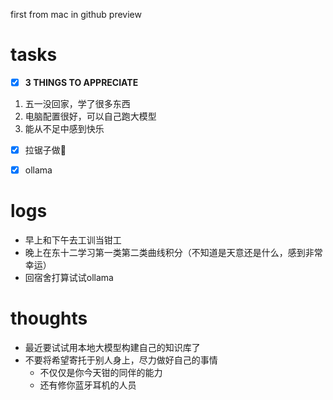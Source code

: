 first from mac in github preview
# tasks
- [x] **3 THINGS TO APPRECIATE**
1. 五一没回家，学了很多东西
2. 电脑配置很好，可以自己跑大模型
3. 能从不足中感到快乐
- [x] 拉锯子做🚗
- [x] ollama


# logs
- 早上和下午去工训当钳工
- 晚上在东十二学习第一类第二类曲线积分（不知道是天意还是什么，感到非常幸运）
- 回宿舍打算试试ollama

# thoughts
- 最近要试试用本地大模型构建自己的知识库了
- 不要将希望寄托于别人身上，尽力做好自己的事情
  - 不仅仅是你今天钳的同伴的能力
  - 还有修你蓝牙耳机的人员
